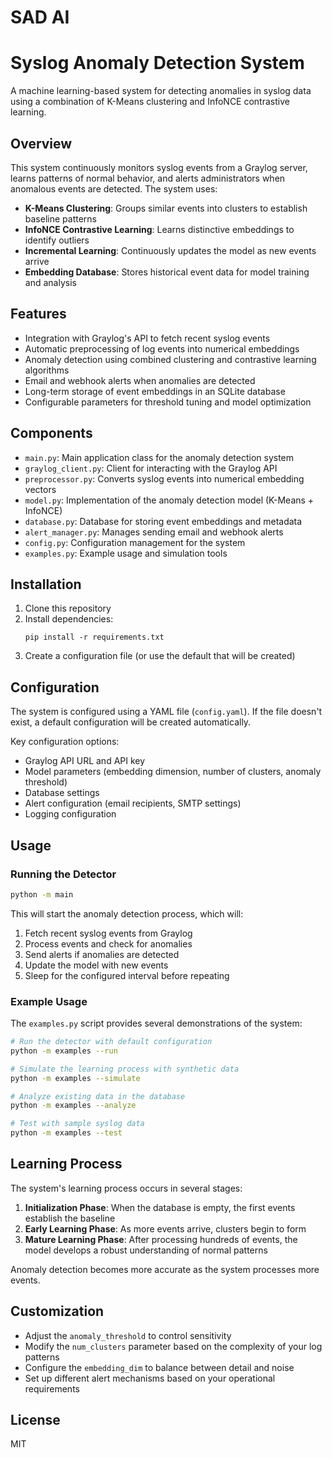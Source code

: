 # SAD AI
# Syslog Anomaly Detection System

A machine learning-based system for detecting anomalies in syslog data using a combination of K-Means clustering and InfoNCE contrastive learning.

## Overview

This system continuously monitors syslog events from a Graylog server, learns patterns of normal behavior, and alerts administrators when anomalous events are detected. The system uses:

- **K-Means Clustering**: Groups similar events into clusters to establish baseline patterns
- **InfoNCE Contrastive Learning**: Learns distinctive embeddings to identify outliers
- **Incremental Learning**: Continuously updates the model as new events arrive
- **Embedding Database**: Stores historical event data for model training and analysis

## Features

- Integration with Graylog's API to fetch recent syslog events
- Automatic preprocessing of log events into numerical embeddings
- Anomaly detection using combined clustering and contrastive learning algorithms
- Email and webhook alerts when anomalies are detected
- Long-term storage of event embeddings in an SQLite database
- Configurable parameters for threshold tuning and model optimization

## Components

- `main.py`: Main application class for the anomaly detection system
- `graylog_client.py`: Client for interacting with the Graylog API
- `preprocessor.py`: Converts syslog events into numerical embedding vectors
- `model.py`: Implementation of the anomaly detection model (K-Means + InfoNCE)
- `database.py`: Database for storing event embeddings and metadata
- `alert_manager.py`: Manages sending email and webhook alerts
- `config.py`: Configuration management for the system
- `examples.py`: Example usage and simulation tools

## Installation

1. Clone this repository
2. Install dependencies:
   ```
   pip install -r requirements.txt
   ```
3. Create a configuration file (or use the default that will be created)

## Configuration

The system is configured using a YAML file (`config.yaml`). If the file doesn't exist, a default configuration will be created automatically.

Key configuration options:

- Graylog API URL and API key
- Model parameters (embedding dimension, number of clusters, anomaly threshold)
- Database settings
- Alert configuration (email recipients, SMTP settings)
- Logging configuration

## Usage

### Running the Detector

```bash
python -m main
```

This will start the anomaly detection process, which will:
1. Fetch recent syslog events from Graylog
2. Process events and check for anomalies
3. Send alerts if anomalies are detected
4. Update the model with new events
5. Sleep for the configured interval before repeating

### Example Usage

The `examples.py` script provides several demonstrations of the system:

```bash
# Run the detector with default configuration
python -m examples --run

# Simulate the learning process with synthetic data
python -m examples --simulate

# Analyze existing data in the database
python -m examples --analyze

# Test with sample syslog data
python -m examples --test
```

## Learning Process

The system's learning process occurs in several stages:

1. **Initialization Phase**: When the database is empty, the first events establish the baseline
2. **Early Learning Phase**: As more events arrive, clusters begin to form
3. **Mature Learning Phase**: After processing hundreds of events, the model develops a robust understanding of normal patterns

Anomaly detection becomes more accurate as the system processes more events.

## Customization

- Adjust the `anomaly_threshold` to control sensitivity
- Modify the `num_clusters` parameter based on the complexity of your log patterns
- Configure the `embedding_dim` to balance between detail and noise
- Set up different alert mechanisms based on your operational requirements

## License

MIT
